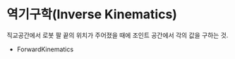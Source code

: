 # 역기구학(Inverse Kinematics) #

직교공간에서 로봇 팔 끝의 위치가 주어졌을 때에 조인트 공간에서 각의 값을 구하는 것.

  * ForwardKinematics